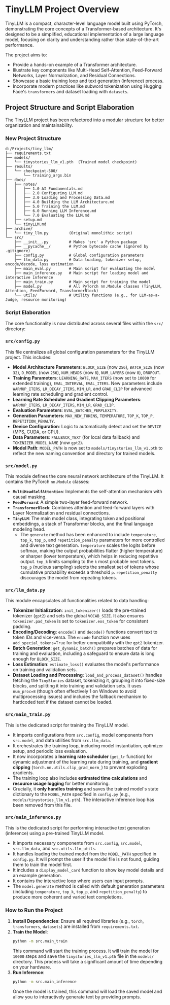 # TinyLLM Project Overview

TinyLLM is a compact, character-level language model built using PyTorch, demonstrating the core concepts of a Transformer-based architecture. It's designed to be a simplified, educational implementation of a large language model, focusing on clarity and understanding rather than state-of-the-art performance.

The project aims to:
*   Provide a hands-on example of a Transformer architecture.
*   Illustrate key components like Multi-Head Self-Attention, Feed-Forward Networks, Layer Normalization, and Residual Connections.
*   Showcase a basic training loop and text generation (inference) process.
*   Incorporate modern practices like subword tokenization using Hugging Face's `transformers` and dataset loading with `datasets`.

## Project Structure and Script Elaboration

The TinyLLM project has been refactored into a modular structure for better organization and maintainability.

### New Project Structure

```
d:/Projects/tiny_llm/
├── requirements.txt
├── models/
│   └── tinystories_llm_v1.pth  (Trained model checkpoint)
├── results/
│   └── checkpoint-500/
│       └── training_args.bin
├── docs/
│   ├── notes/
│   │   ├── 1.0 AI Fundamentals.md
│   │   ├── 2.0 Configuring LLM.md
│   │   ├── 3.0 Loading and Processing Data.md
│   │   ├── 4.0 Building the LLM Architecture.md
│   │   ├── 5.0 Training the LLM.md
│   │   ├── 6.0 Running LLM Inference.md
│   │   └── 7.0 Evaluating the LLM.md
│   ├── setup.md
│   └── tinyLLM.md
├── archive/
│   └── tiny_llm.py         (Original monolithic script)
└── src/
    ├── __init__.py         # Makes 'src' a Python package
    ├── __pycache__/        # Python bytecode cache (ignored by .gitignore)
    ├── config.py           # Global configuration parameters
    ├── llm_data.py         # Data loading, tokenizer setup, encode/decode, loss estimation
    ├── main_eval.py        # Main script for evaluating the model
    ├── main_inference.py   # Main script for loading model and interactive inference
    ├── main_train.py       # Main script for training the model
    ├── model.py            # All PyTorch nn.Module classes (TinyLLM, Attention, FeedForward, TransformerBlock)
    └── utils/              # Utility functions (e.g., for LLM-as-a-Judge, resource monitoring)
```

### Script Elaboration

The core functionality is now distributed across several files within the `src/` directory:

### `src/config.py`

This file centralizes all global configuration parameters for the TinyLLM project. This includes:

*   **Model Architecture Parameters**: `BLOCK_SIZE` (now `256`), `BATCH_SIZE` (now `32`), `D_MODEL` (now `256`), `NUM_HEADS` (now `8`), `NUM_LAYERS` (now `8`), `DROPOUT`.
*   **Training Parameters**: `LEARNING_RATE`, `MAX_ITERS` (now set to `10000` for extended training), `EVAL_INTERVAL`, `EVAL_ITERS`. New parameters include `WARMUP_ITERS`, `LR_DECAY_ITERS`, `MIN_LR`, and `GRAD_CLIP` for advanced learning rate scheduling and gradient control.
*   **Learning Rate Scheduler and Gradient Clipping Parameters**: `WARMUP_ITERS`, `LR_DECAY_ITERS`, `MIN_LR`, `GRAD_CLIP`.
*   **Evaluation Parameters**: `EVAL_BATCHES_PERPLEXITY`.
*   **Generation Parameters**: `MAX_NEW_TOKENS`, `TEMPERATURE`, `TOP_K`, `TOP_P`, `REPETITION_PENALTY`.
*   **Device Configuration**: Logic to automatically detect and set the `DEVICE` (MPS, CUDA, or CPU).
*   **Data Parameters**: `FALLBACK_TEXT` (for local data fallback) and `TOKENIZER_MODEL_NAME` (now `gpt2`).
*   **Model Path**: `MODEL_PATH` is now set to `models/tinystories_llm_v1.pth` to reflect the new naming convention and directory for trained models.

### `src/model.py`

This module defines the core neural network architecture of the TinyLLM. It contains the PyTorch `nn.Module` classes:

*   **`MultiHeadSelfAttention`**: Implements the self-attention mechanism with causal masking.
*   **`FeedForward`**: A simple two-layer feed-forward network.
*   **`TransformerBlock`**: Combines attention and feed-forward layers with Layer Normalization and residual connections.
*   **`TinyLLM`**: The main model class, integrating token and positional embeddings, a stack of Transformer blocks, and the final language modeling head.
    *   The `generate` method has been enhanced to include `temperature`, `top_k`, `top_p`, and `repetition_penalty` parameters for more controlled and diverse text generation. `temperature` scales the logits before softmax, making the output probabilities flatter (higher temperature) or sharper (lower temperature), which helps in reducing repetitive output. `top_k` limits sampling to the `k` most probable next tokens. `top_p` (nucleus sampling) selects the smallest set of tokens whose cumulative probability exceeds a threshold `p`. `repetition_penalty` discourages the model from repeating tokens.

### `src/llm_data.py`

This module encapsulates all functionalities related to data handling:

*   **Tokenizer Initialization**: `init_tokenizer()` loads the pre-trained tokenizer (`gpt2`) and sets the global `VOCAB_SIZE`. It also ensures `tokenizer.pad_token` is set to `tokenizer.eos_token` for consistent padding.
*   **Encoding/Decoding**: `encode()` and `decode()` functions convert text to token IDs and vice-versa. The `encode` function now uses `add_special_tokens=True` for better compatibility with the `gpt2` tokenizer.
*   **Batch Generation**: `get_dynamic_batch()` prepares batches of data for training and evaluation, including a safeguard to ensure data is long enough for `BLOCK_SIZE`.
*   **Loss Estimation**: `estimate_loss()` evaluates the model's performance on training and validation sets.
*   **Dataset Loading and Processing**: `load_and_process_dataset()` handles fetching the `TinyStories` dataset, tokenizing it, grouping it into fixed-size blocks, and splitting it into training and validation sets. It uses `num_proc=8` (though often effectively 1 on Windows to avoid multiprocessing issues) and includes the fallback mechanism to hardcoded text if the dataset cannot be loaded.

### `src/main_train.py`

This is the dedicated script for training the TinyLLM model.

*   It imports configurations from `src.config`, model components from `src.model`, and data utilities from `src.llm_data`.
*   It orchestrates the training loop, including model instantiation, optimizer setup, and periodic loss evaluation.
*   It now incorporates a **learning rate scheduler** (`get_lr` function) for dynamic adjustment of the learning rate during training, and **gradient clipping** (`torch.nn.utils.clip_grad_norm_`) to prevent exploding gradients.
*   The training loop also includes **estimated time calculations** and **resource usage logging** for better monitoring.
*   Crucially, it **only handles training** and saves the trained model's state dictionary to the `MODEL_PATH` specified in `config.py` (e.g., `models/tinystories_llm_v1.pth`). The interactive inference loop has been removed from this file.

### `src/main_inference.py`

This is the dedicated script for performing interactive text generation (inference) using a pre-trained TinyLLM model.

*   It imports necessary components from `src.config`, `src.model`, `src.llm_data`, and `src.utils.llm_utils`.
*   It handles loading the trained model from the `MODEL_PATH` specified in `config.py`. It will prompt the user if the model file is not found, guiding them to train the model first.
*   It includes a `display_model_card` function to show key model details and an example generation.
*   It contains the interactive loop where users can input prompts.
*   The `model.generate` method is called with default generation parameters (including `temperature`, `top_k`, `top_p`, and `repetition_penalty`) to produce more coherent and varied text completions.

### How to Run the Project

1.  **Install Dependencies**: Ensure all required libraries (e.g., `torch`, `transformers`, `datasets`) are installed from `requirements.txt`.
2.  **Train the Model**:
    ```bash
    python -m src.main_train
    ```
    This command will start the training process. It will train the model for `10000` steps and save the `tinystories_llm_v1.pth` file in the `models/` directory. This process will take a significant amount of time depending on your hardware.
3.  **Run Inference**:
    ```bash
    python -m src.main_inference
    ```
    Once the model is trained, this command will load the saved model and allow you to interactively generate text by providing prompts.
